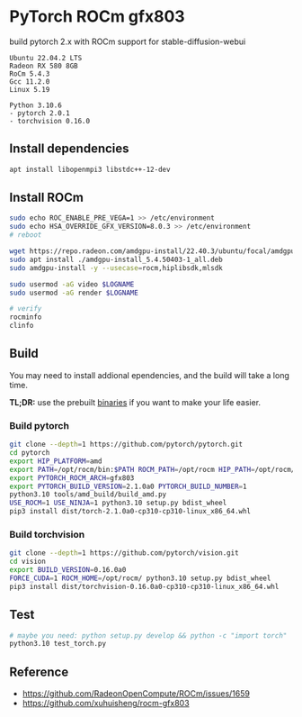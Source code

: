 # PyTorch ROCm gfx803

build pytorch 2.x with ROCm support for stable-diffusion-webui

```
Ubuntu 22.04.2 LTS
Radeon RX 580 8GB
RoCm 5.4.3
Gcc 11.2.0
Linux 5.19

Python 3.10.6
- pytorch 2.0.1
- torchvision 0.16.0
```

## Install dependencies

```bash
apt install libopenmpi3 libstdc++-12-dev
```

## Install ROCm

```bash
sudo echo ROC_ENABLE_PRE_VEGA=1 >> /etc/environment
sudo echo HSA_OVERRIDE_GFX_VERSION=8.0.3 >> /etc/environment
# reboot

wget https://repo.radeon.com/amdgpu-install/22.40.3/ubuntu/focal/amdgpu-install_5.4.50403-1_all.deb
sudo apt install ./amdgpu-install_5.4.50403-1_all.deb
sudo amdgpu-install -y --usecase=rocm,hiplibsdk,mlsdk

sudo usermod -aG video $LOGNAME
sudo usermod -aG render $LOGNAME

# verify
rocminfo
clinfo
```

## Build

You may need to install addional ependencies, and the build will take a long time.

**TL;DR:** use the prebuilt [binaries](https://github.com/tsl0922/pytorch-gfx803/releases) if you want to make your life easier.

### Build pytorch

```bash
git clone --depth=1 https://github.com/pytorch/pytorch.git
cd pytorch
export HIP_PLATFORM=amd
export PATH=/opt/rocm/bin:$PATH ROCM_PATH=/opt/rocm HIP_PATH=/opt/rocm/hip
export PYTORCH_ROCM_ARCH=gfx803
export PYTORCH_BUILD_VERSION=2.1.0a0 PYTORCH_BUILD_NUMBER=1	           # build_version please see the version.txt   
python3.10 tools/amd_build/build_amd.py
USE_ROCM=1 USE_NINJA=1 python3.10 setup.py bdist_wheel
pip3 install dist/torch-2.1.0a0-cp310-cp310-linux_x86_64.whl	

```

### Build torchvision

```bash
git clone --depth=1 https://github.com/pytorch/vision.git
cd vision
export BUILD_VERSION=0.16.0a0	                                        # build_version please see the version.txt
FORCE_CUDA=1 ROCM_HOME=/opt/rocm/ python3.10 setup.py bdist_wheel
pip3 install dist/torchvision-0.16.0a0-cp310-cp310-linux_x86_64.whl
```

## Test

```bash
# maybe you need: python setup.py develop && python -c "import torch"
python3.10 test_torch.py
```

## Reference

- https://github.com/RadeonOpenCompute/ROCm/issues/1659
- https://github.com/xuhuisheng/rocm-gfx803
